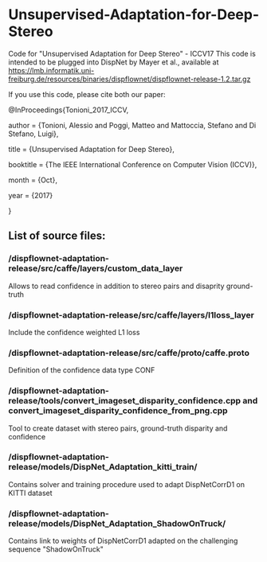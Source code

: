 # Unsupervised-Adaptation-for-Deep-Stereo
Code for "Unsupervised Adaptation for Deep Stereo" - ICCV17
This code is intended to be plugged into DispNet by Mayer et al., available at https://lmb.informatik.uni-freiburg.de/resources/binaries/dispflownet/dispflownet-release-1.2.tar.gz
 
If you use this code, please cite both our paper: 

@InProceedings{Tonioni_2017_ICCV,

author = {Tonioni, Alessio and Poggi, Matteo and Mattoccia, Stefano and Di Stefano, Luigi},

title = {Unsupervised Adaptation for Deep Stereo},

booktitle = {The IEEE International Conference on Computer Vision (ICCV)},

month = {Oct},

year = {2017}

}

## List of source files:

### /dispflownet-adaptation-release/src/caffe/layers/custom_data_layer
Allows to read confidence in addition to stereo pairs and disaprity ground-truth

### /dispflownet-adaptation-release/src/caffe/layers/l1loss_layer
Include the confidence weighted L1 loss

### /dispflownet-adaptation-release/src/caffe/proto/caffe.proto
Definition of the confidence data type CONF

### /dispflownet-adaptation-release/tools/convert_imageset_disparity_confidence.cpp and convert_imageset_disparity_confidence_from_png.cpp
Tool to create dataset with stereo pairs, ground-truth disparity and confidence

### /dispflownet-adaptation-release/models/DispNet_Adaptation_kitti_train/
Contains solver and training procedure used to adapt DispNetCorrD1 on KITTI dataset

### /dispflownet-adaptation-release/models/DispNet_Adaptation_ShadowOnTruck/
Contains link to weights of DispNetCorrD1 adapted on the challenging sequence "ShadowOnTruck"
